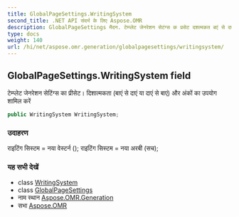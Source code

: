 ```yaml
---
title: GlobalPageSettings.WritingSystem
second_title: .NET API संदर्भ के लिए Aspose.OMR
description: GlobalPageSettings मैदन. टेम्प्लेट जेनरेशन सेटंग्स क प्रसेट दशत्मकत बएं से दएं य दएं से बएं और अंकं क उपयग शमल करें
type: docs
weight: 140
url: /hi/net/aspose.omr.generation/globalpagesettings/writingsystem/
---
```

## GlobalPageSettings.WritingSystem field

टेम्प्लेट जेनरेशन सेटिंग्स का प्रीसेट। दिशात्मकता (बाएं से दाएं या दाएं से बाएं) और अंकों का उपयोग शामिल करें

```csharp
public WritingSystem WritingSystem;
```

### उदाहरण

राइटिंग सिस्टम = नया वेस्टर्न (); राइटिंग सिस्टम = नया अरबी (सच);

### यह सभी देखें

* class [WritingSystem](../../../aspose.omr.generation.writingsystems/writingsystem/)
* class [GlobalPageSettings](../)
* नाम स्थान [Aspose.OMR.Generation](../../globalpagesettings/)
* सभा [Aspose.OMR](../../../)


